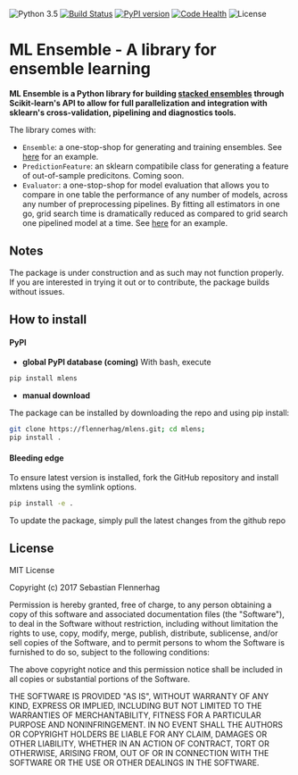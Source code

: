 ![Python 3.5](https://img.shields.io/badge/python-3.5-blue.svg)
[![Build Status](https://travis-ci.org/flennerhag/mlens.svg?branch=master)](https://travis-ci.org/flennerhag/mlens)
[![PyPI version](https://badge.fury.io/py/mlens.svg)](http://badge.fury.io/py/mlens)
[![Code Health](https://landscape.io/github/flennerhag/mlens/master/landscape.svg?style=flat)](https://landscape.io/github/flennerhag/mlens/master)
![License](https://img.shields.io/badge/license-MIT-red.svg)

# ML Ensemble - A library for ensemble learning

**ML Ensemble is a Python library for building [stacked ensembles](http://mlwave.com/kaggle-ensembling-guide/) through Scikit-learn's API to allow for full parallelization and integration with sklearn's cross-validation, pipelining and diagnostics tools.**


The library comes with:
- `Ensemble`: a one-stop-shop for generating and training ensembles. See [here](mlens/test/example.ipynb) for an example.
- `PredictionFeature`: an sklearn compatibile class for generating a feature of out-of-sample predicitons. Coming soon.
- `Evaluator`: a one-stop-shop for model evaluation that allows you to compare in one table the performance of any number of models, across any number of preprocessing pipelines. By fitting all estimators in one go, grid search time is dramatically reduced as compared to grid search one pipelined model at a time. See [here](mlens/test/example_evaluator.ipynb) for an example.

## Notes

The package is under construction and as such may not function properly. If you are interested in trying it out or to contribute, the package builds without issues. 

## How to install

#### PyPI

  - **global PyPI database (coming)**
  With bash, execute  

  ```bash
  pip install mlens  
  ```

  - **manual download**

  The package can be installed by downloading the repo and using pip install:



  ```bash
  git clone https://flennerhag/mlens.git; cd mlens;
  pip install .
```

#### Bleeding edge

To ensure latest version is installed, fork the GitHub repository and install mlxtens using the symlink options.

```bash
pip install -e .
```

To update the package, simply pull the latest changes from the github repo


## License

MIT License

Copyright (c) 2017 Sebastian Flennerhag

Permission is hereby granted, free of charge, to any person obtaining a copy
of this software and associated documentation files (the "Software"), to deal
in the Software without restriction, including without limitation the rights
to use, copy, modify, merge, publish, distribute, sublicense, and/or sell
copies of the Software, and to permit persons to whom the Software is
furnished to do so, subject to the following conditions:

The above copyright notice and this permission notice shall be included in all
copies or substantial portions of the Software.

THE SOFTWARE IS PROVIDED "AS IS", WITHOUT WARRANTY OF ANY KIND, EXPRESS OR
IMPLIED, INCLUDING BUT NOT LIMITED TO THE WARRANTIES OF MERCHANTABILITY,
FITNESS FOR A PARTICULAR PURPOSE AND NONINFRINGEMENT. IN NO EVENT SHALL THE
AUTHORS OR COPYRIGHT HOLDERS BE LIABLE FOR ANY CLAIM, DAMAGES OR OTHER
LIABILITY, WHETHER IN AN ACTION OF CONTRACT, TORT OR OTHERWISE, ARISING FROM,
OUT OF OR IN CONNECTION WITH THE SOFTWARE OR THE USE OR OTHER DEALINGS IN THE
SOFTWARE.
